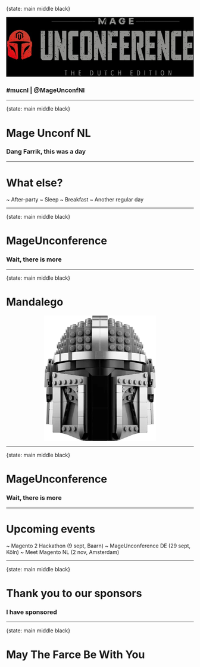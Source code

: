 {state: main middle black}

<img class="img-responsive" src="/images/mucnl/mageuc-logo.webp" />

### \#mucnl | @MageUnconfNl

---
{state: main middle black}
# Mage Unconf NL
### Dang Farrik, this was a day

---
# What else?
~ After-party
~ Sleep
~ Breakfast
~ Another regular day

---
{state: main middle black}
# MageUnconference
### Wait, there is more

---
{state: main middle black}
# Mandalego

<img class="img-responsive" src="/images/mucnl/mando-lego.webp" style="display:block; margin:auto"/>

---
{state: main middle black}
# MageUnconference
### Wait, there is more

---
# Upcoming events
~ Magento 2 Hackathon (9 sept, Baarn) 
~ MageUnconference DE (29 sept, Köln)
~ Meet Magento NL (2 nov, Amsterdam)

---
{state: main middle black}
# Thank you to our sponsors
### I have sponsored

---
{state: main middle black}
# May The Farce Be With You
